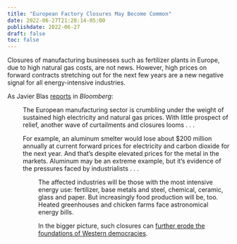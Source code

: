 ```yaml
---
title: "European Factory Closures May Become Common"
date: 2022-06-27T21:28:14-05:00
publishdate: 2022-06-27
draft: false
toc: false
---
```


Closures of manufacturing businesses such as fertilizer plants in Europe, due to high natural gas costs, are not news. However, high prices on forward contracts stretching out for the next few years are a new negative signal for all energy-intensive industries.

As Javier Blas <a href="https://www.bloomberg.com/opinion/articles/2022-06-27/factory-closures-from-aluminum-to-chicken-farming-are-going-to-become-common" target="blank">reports</a> in <em>Bloomberg</em>: 

<div style="padding-left: 2.5em;"><p>The European manufacturing sector is crumbling under the weight of sustained high electricity and natural gas prices. With little prospect of relief, another wave of curtailments and closures looms  . . .</p></div>

<div style="padding-left: 2.5em;"><p>For example, an aluminum smelter would lose about $200 million annually at current forward prices for electricity and carbon dioxide for the next year. And that’s despite elevated prices for the metal in the markets. Aluminum may be an extreme example, but it’s evidence of the pressures faced by industrialists . . .</p>

<div style="padding-left: 2.5em;">The affected industries will be those with the most intensive energy use: fertilizer, base metals and steel, chemical, ceramic, glass and paper. But increasingly food production will be, too. Heated greenhouses and chicken farms face astronomical energy bills.</p>

In the bigger picture, such closures can <a href="/what-comes-after-democracy/" target="blank">further erode the foundations of Western democracies</a>.
